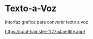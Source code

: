 # Texto-a-Voz
Interfaz grafica para convertir texto a voz

https://cool-hamster-112754.netlify.app/
